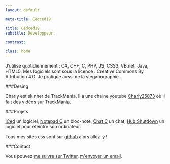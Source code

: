 ```yaml
---
layout: default

meta-title: Cedced19

title: Cedced19
subtitle: Developpeur.

contrast:

class: home
---
```


J’utilise quotidiennement : C#, C++, C, PHP, JS, CSS3, VB.net, Java, HTML5.
Mes logiciels sont sous la licence : Creative Commons By Attribution 4.0.
Je pratique aussi de la stéganographie.

###Desing

Charly est skinner de TrackMania. Il a une chaine youtube [Charly25873](https://www.youtube.com/channel/UCOmStS_lSNYu9iudht0mrwQ) où il fait des vidéos sur TrackMania.

###Projets

[ICed](http://cedced19.github.io/iced/) un logiciel, [Notepad C](http://cedced19.github.io/notepadc/) un bloc-note, [Chat C](http://cedced19.github.io/chatc/) un chat, 
[Hub Shutdown](http://cedced19.github.io/hubshutdown/) un logiciel pour eteintre son ordinateur.

Tous mes sites css sont sur [github](https://github.com/cedced19) alors allez-y !

###Contact

Vous pouvez [me suivre sur Twitter](https://twitter.com/cedced19), [m'envoyer un email](mailto:cedced19@gmail.com).

